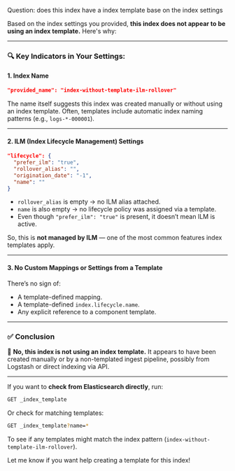 Question: does this index have a index template base on the index settings

Based on the index settings you provided, **this index does not appear to be using an index template.** Here's why:

---

### 🔍 Key Indicators in Your Settings:

#### 1. **Index Name**

```json
"provided_name": "index-without-template-ilm-rollover"
```

The name itself suggests this index was created manually or without using an index template. Often, templates include automatic index naming patterns (e.g., `logs-*-000001`).

---

#### 2. **ILM (Index Lifecycle Management) Settings**

```json
"lifecycle": {
  "prefer_ilm": "true",
  "rollover_alias": "",
  "origination_date": "-1",
  "name": ""
}
```

* `rollover_alias` is empty → no ILM alias attached.
* `name` is also empty → no lifecycle policy was assigned via a template.
* Even though `"prefer_ilm": "true"` is present, it doesn’t mean ILM is active.

So, this is **not managed by ILM** — one of the most common features index templates apply.

---

#### 3. **No Custom Mappings or Settings from a Template**

There’s no sign of:

* A template-defined mapping.
* A template-defined `index.lifecycle.name`.
* Any explicit reference to a component template.

---

### ✅ Conclusion

📌 **No, this index is not using an index template.**
It appears to have been created manually or by a non-templated ingest pipeline, possibly from Logstash or direct indexing via API.

---

If you want to **check from Elasticsearch directly**, run:

```bash
GET _index_template
```

Or check for matching templates:

```bash
GET _index_template?name=*
```

To see if any templates might match the index pattern (`index-without-template-ilm-rollover`).

Let me know if you want help creating a template for this index!
